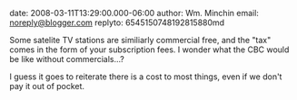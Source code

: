 date: 2008-03-11T13:29:00.000-06:00
author: Wm. Minchin
email: noreply@blogger.com
replyto: 6545150748192815880md

Some satelite TV stations are similiarly commercial free, and the "tax" comes in the form of your subscription fees. I wonder what the CBC would be like without commercials...?

I guess it goes to reiterate there is a cost to most things, even if we don't pay it out of pocket.
